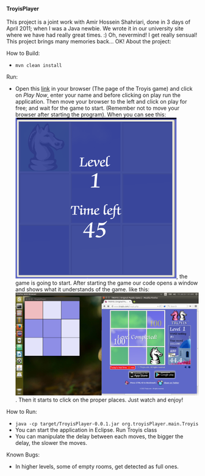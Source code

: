 #### TroyisPlayer

This project is a joint work with Amir Hossein Shahriari, done in 3 days of April 2011; when I was a Java newbie. We wrote it in our university site where we have had really great times. :) Oh, nevermind! I get really sensual! This project brings many memories back...
OK! About the project:


How to Build:
* `mvn clean install`

Run:
* Open this [link](http://www.troyis.com) in your browser (The page of the Troyis game) and click on _Play Now_, enter your name and before clicking on play run the application. Then move your browser to the left and click on play for free; and wait for the game to start. (Remember not to move your browser after starting the program). When you can see this: ![image](src/main/resources/images/1.png), the game is going to start. After starting the game our code opens a window and shows what it understands of the game. like this: ![image1](src/main/resources/images/start.png). Then it starts to click on the proper places. Just watch and enjoy!

How to Run:
* `java -cp target/TroyisPlayer-0.0.1.jar org.troyisPlayer.main.Troyis` 
* You can start the application in Eclipse. Run Troyis class
* You can manipulate the delay between each moves, the bigger the delay, the slower the moves.

Known Bugs:
* In higher levels, some of empty rooms, get detected as full ones.
